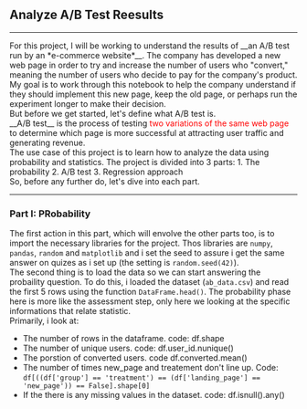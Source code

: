 ## Analyze A/B Test Reesults
<hr>
For this project, I will be working to understand the results of __an A/B test run by an *e-commerce website*__. The company has developed a new web page in order to try and increase the number of users who "convert," meaning the number of users who decide to pay for the company's product. My goal is to work through this notebook to help the company understand if they should implement this new page, keep the old page, or perhaps run the experiment longer to make their decision.
<br>
But before we get started, let's define what A/B test is.<br>
__A/B test__ is the process of testing <span style="color:red">two variations of the same web page</span> to determine which page is more successful at attracting user traffic and generating revenue.
<br>
The use case of this project is to learn how to analyze the data using probability and statistics. The project is divided into 3 parts:
1. The probability
2. A/B test
3. Regression approach
<br>
So, before any further do, let's dive into each part.
<hr>

### Part I: PRobability
The first action in this part, which will envolve the other parts too, is to import the necessary libraries for the project. Thos libraries are `numpy`, `pandas`, `random` and `matplotlib` and i set the seed to assure i get the same answer on quizes as i set up (the setting is `random.seed(42)`).
<br>
The second thing is to load the data so we can start answering the probaility question. To do this, i loaded the dataset (`ab_data.csv`) and read the first 5 rows using the function `DataFrame.head()`. The probability phase here is more like the assessment step, only here we looking at the specific informations that relate statistic.<br>
Primarily, i look at:
- The number of rows in the dataframe. code: df.shape
- The number of unique users. code: df.user_id.nunique()
- The porstion of converted users. code df.converted.mean()
- The number of times new_page and treatement don't line up. Code: `df[((df['group'] == 'treatment') == (df['landing_page'] == 'new_page')) == False].shape[0]`
- If the there is any missing values in the dataset. code: df.isnull().any()
